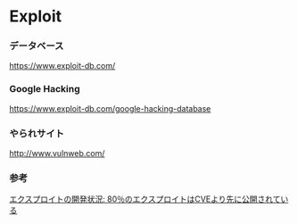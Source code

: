 # Exploit

### データベース

https://www.exploit-db.com/

### Google Hacking

https://www.exploit-db.com/google-hacking-database

### やられサイト

http://www.vulnweb.com/

### 参考

[エクスプロイトの開発状況: 80％のエクスプロイトはCVEより先に公開されている](https://unit42.paloaltonetworks.jp/state-of-exploit-development/)
